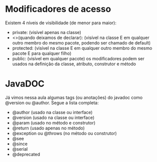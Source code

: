 # Modificadores de acesso

Existem 4 níveis de visibilidade (de menor para maior):

- private: (visível apenas na classe)
- <<package private>>(quando deixamos de declarar): (visível na classe E em qualquer outro membro do mesmo pacote, podendo ser chamado de default)
- protected: (visível na classe E em qualquer outro membro do mesmo pacote E para qualquer filho)
- public: (visível em qualquer pacote) os modificadores podem ser usados na definição da classe, atributo, construtor e método

# JavaDOC

Já vimos nessa aula algumas tags (ou anotações) do javadoc como @version ou @author. Segue a lista completa:

- @author (usado na classe ou interface)
- @version (usado na classe ou interface)
- @param (usado no método e construtor)
- @return (usado apenas no método)
- @exception ou @throws (no método ou construtor)
- @see
- @since
- @serial
- @deprecated